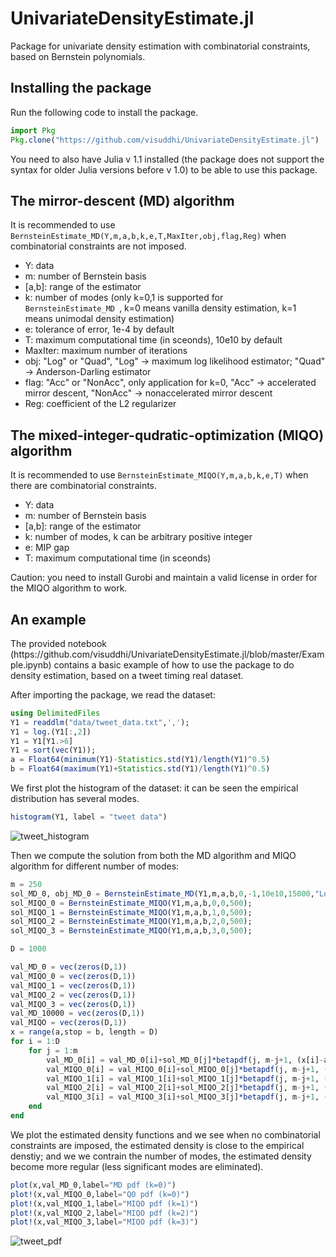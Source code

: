 # UnivariateDensityEstimate.jl

Package for univariate density estimation with combinatorial constraints, based on Bernstein polynomials. 

<h2> Installing the package </h2>

Run the following code to install the package.


```julia
import Pkg
Pkg.clone("https://github.com/visuddhi/UnivariateDensityEstimate.jl")
```

You need to also have Julia v 1.1 installed (the package does not support the syntax for older Julia versions before v 1.0) to be able to use this package.

<h2> The mirror-descent (MD) algorithm </h2>

It is recommended to use `BernsteinEstimate_MD(Y,m,a,b,k,e,T,MaxIter,obj,flag,Reg)` when combinatorial constraints are not imposed.

* Y: data
* m: number of Bernstein basis
* [a,b]: range of the estimator
* k: number of modes (only k=0,1 is supported for <code> BernsteinEstimate_MD </code>, k=0 means vanilla density estimation, k=1 means unimodal density estimation)
* e: tolerance of error, 1e-4 by default
* T: maximum computational time (in sceonds), 10e10 by default
* MaxIter: maximum number of iterations
* obj: "Log" or "Quad", "Log" -> maximum log likelihood estimator; "Quad" -> Anderson-Darling estimator
* flag: "Acc" or "NonAcc", only application for k=0, "Acc" -> accelerated mirror descent, "NonAcc" -> nonaccelerated mirror descent
* Reg: coefficient of the L2 regularizer

<h2> The mixed-integer-qudratic-optimization (MIQO) algorithm </h2>

It is recommended to use `BernsteinEstimate_MIQO(Y,m,a,b,k,e,T)` when there are combinatorial constraints.

* Y: data
* m: number of Bernstein basis
* [a,b]: range of the estimator
* k: number of modes, k can be arbitrary positive integer
* e: MIP gap
* T: maximum computational time (in sceonds)

Caution: you need to install Gurobi and maintain a valid license in order for the MIQO algorithm to work.

<h2> An example </h2>
The provided notebook (https://github.com/visuddhi/UnivariateDensityEstimate.jl/blob/master/Example.ipynb) contains a basic example of how to use the package to do density estimation, based on a tweet timing real dataset.

After importing the package, we read the dataset:
```julia
using DelimitedFiles
Y1 = readdlm("data/tweet_data.txt",',');
Y1 = log.(Y1[:,2])
Y1 = Y1[Y1.>6]
Y1 = sort(vec(Y1));
a = Float64(minimum(Y1)-Statistics.std(Y1)/length(Y1)^0.5)
b = Float64(maximum(Y1)+Statistics.std(Y1)/length(Y1)^0.5)
```

We first plot the histogram of the dataset: it can be seen the empirical distribution has several modes.
```julia
histogram(Y1, label = "tweet data")
```
![tweet_histogram](https://github.com/visuddhi/UnivariateDensityEstimate.jl/blob/master/fig/tweet_histogram.png)

Then we compute the solution from both the MD algorithm and MIQO algorithm for different number of modes:
```julia
m = 250  
sol_MD_0, obj_MD_0 = BernsteinEstimate_MD(Y1,m,a,b,0,-1,10e10,15000,"Log","Acc",0);
sol_MIQO_0 = BernsteinEstimate_MIQO(Y1,m,a,b,0,0,500);
sol_MIQO_1 = BernsteinEstimate_MIQO(Y1,m,a,b,1,0,500);
sol_MIQO_2 = BernsteinEstimate_MIQO(Y1,m,a,b,2,0,500);
sol_MIQO_3 = BernsteinEstimate_MIQO(Y1,m,a,b,3,0,500);

D = 1000

val_MD_0 = vec(zeros(D,1))
val_MIQO_0 = vec(zeros(D,1))
val_MIQO_1 = vec(zeros(D,1))
val_MIQO_2 = vec(zeros(D,1))
val_MIQO_3 = vec(zeros(D,1))
val_MD_10000 = vec(zeros(D,1))
val_MIQO = vec(zeros(D,1))
x = range(a,stop = b, length = D)
for i = 1:D
    for j = 1:m
        val_MD_0[i] = val_MD_0[i]+sol_MD_0[j]*betapdf(j, m-j+1, (x[i]-a)/(b-a))/(b-a);
        val_MIQO_0[i] = val_MIQO_0[i]+sol_MIQO_0[j]*betapdf(j, m-j+1, (x[i]-a)/(b-a))/(b-a);
        val_MIQO_1[i] = val_MIQO_1[i]+sol_MIQO_1[j]*betapdf(j, m-j+1, (x[i]-a)/(b-a))/(b-a);
        val_MIQO_2[i] = val_MIQO_2[i]+sol_MIQO_2[j]*betapdf(j, m-j+1, (x[i]-a)/(b-a))/(b-a);
        val_MIQO_3[i] = val_MIQO_3[i]+sol_MIQO_3[j]*betapdf(j, m-j+1, (x[i]-a)/(b-a))/(b-a);
    end
end
```
We plot the estimated density functions and we see when no combinatorial constraints are imposed, the estimated density is close to the empirical denstiy; and we we contrain the number of modes, the estimated density become more regular (less significant modes are eliminated).

```julia
plot(x,val_MD_0,label="MD pdf (k=0)")
plot!(x,val_MIQO_0,label="QO pdf (k=0)")
plot!(x,val_MIQO_1,label="MIQO pdf (k=1)")
plot!(x,val_MIQO_2,label="MIQO pdf (k=2)")
plot!(x,val_MIQO_3,label="MIQO pdf (k=3)")
```
![tweet_pdf](https://github.com/visuddhi/UnivariateDensityEstimate.jl/blob/master/fig/tweet_pdf_estimated.png)
